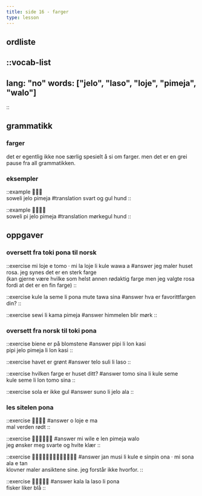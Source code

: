 ```yaml
---
title: side 16 - farger 
type: lesson
---
```

## ordliste
::vocab-list
---
lang: "no"
words: ["jelo", "laso", "loje", "pimeja", "walo"]
---
::

## grammatikk
### farger

det er egentlig ikke noe særlig spesielt å si om farger. men det er en grei pause fra all grammatikken.

### eksempler
::example
󱥢󱤒󱥏 \
soweli jelo pimeja
#translation
svart og gul hund
::

::example
󱥢󱥍󱤒󱥏 \
soweli pi jelo pimeja
#translation
mørkegul hund
::

## oppgaver
### oversett fra toki pona til norsk
::exercise
mi loje e tomo · mi la loje li kule wawa a
#answer
jeg maler huset rosa. jeg synes det er en sterk farge \
(kan gjerne være hvilke som helst annen rødaktig farge men jeg valgte rosa fordi at det er en fin farge)
::

::exercise
kule la seme li pona mute tawa sina
#answer
hva er favorittfargen din?
::

::exercise
sewi li kama pimeja
#answer
himmelen blir mørk
::

### oversett fra norsk til toki pona
::exercise
biene er på blomstene
#answer
pipi li lon kasi \
pipi jelo pimeja li lon kasi
::

::exercise
havet er grønt
#answer
telo suli li laso
::

::exercise
hvilken farge er huset ditt?
#answer
tomo sina li kule seme \
kule seme li lon tomo sina
::

::exercise
sola er ikke gul
#answer
suno li jelo ala
::

### les sitelen pona
::exercise
󱥄󱤫󱤉󱤰
#answer
o loje e ma \
mal verden rødt
::

::exercise
󱤴󱥷󱤉󱤥󱥏󱥲
#answer
mi wile e len pimeja walo \
jeg ønsker meg svarte og hvite klær
::

::exercise
󱤑󱤻󱤧󱤞󱤉󱥟󱥆󱦜󱤴󱥡󱤂󱤉󱥧
#answer
jan musi li kule e sinpin ona · mi sona ala e tan \
klovner maler ansiktene sine. jeg forstår ikke hvorfor.
::

::exercise
󱤔󱤡󱤣󱤧󱥔
#answer
kala la laso li pona \
fisker liker blå
::
